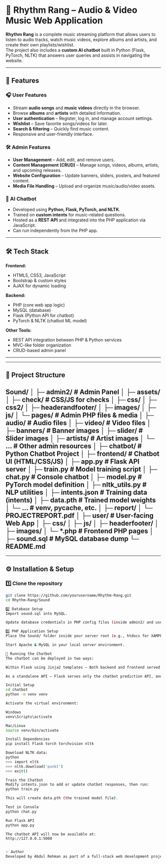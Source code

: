 # 🎵 Rhythm Rang – Audio & Video Music Web Application

**Rhythm Rang** is a complete music streaming platform that allows users to listen to audio tracks, watch music videos, explore albums and artists, and create their own playlists/wishlist.  
The project also includes a **custom AI chatbot** built in Python (Flask, PyTorch, NLTK) that answers user queries and assists in navigating the website.  

---

## 🚀 Features

### 🎧 User Features
- Stream **audio songs** and **music videos** directly in the browser.
- Browse **albums** and **artists** with detailed information.
- **User authentication** – Register, log in, and manage account settings.
- **Wishlist** – Save favorite songs/videos for later.
- **Search & filtering** – Quickly find music content.
- Responsive and user-friendly interface.

### 🛠 Admin Features
- **User Management** – Add, edit, and remove users.
- **Content Management (CRUD)** – Manage songs, videos, albums, artists, and upcoming releases.
- **Website Configuration** – Update banners, sliders, posters, and featured content.
- **Media File Handling** – Upload and organize music/audio/video assets.

### 🤖 AI Chatbot
- Developed using **Python, Flask, PyTorch, and NLTK**.
- Trained on **custom intents** for music-related questions.
- Hosted as a **REST API** and integrated into the PHP application via JavaScript.
- Can run independently from the PHP app.

---

## 🛠 Tech Stack

**Frontend:**
- HTML5, CSS3, JavaScript
- Bootstrap & custom styles
- AJAX for dynamic loading

**Backend:**
- PHP (core web app logic)
- MySQL (database)
- Flask (Python API for chatbot)
- PyTorch & NLTK (chatbot ML model)

**Other Tools:**
- REST API integration between PHP & Python services
- MVC-like folder organization
- CRUD-based admin panel

---
---
## 📂 Project Structure

Sound/
│
├─ admin2/                         # Admin Panel
│  ├─ assets/
│  ├─ check/                       # CSS/JS for checks
│  ├─ css/
│  ├─ css2/
│  ├─ headerandfooter/
│  ├─ images/
│  ├─ js/
│  └─ pages/                       # Admin PHP files & media
│     ├─ audio/                    # Audio files
│     ├─ video/                    # Video files
│     ├─ banners/                  # Banner images
│     ├─ slider/                   # Slider images
│     ├─ artists/                  # Artist images
│     └─ ...                       # Other admin resources
│
├─ chatbot/                        # Python Chatbot Project
│  ├─ frontend/                    # Chatbot UI (HTML/CSS/JS)
│  ├─ app.py                       # Flask API server
│  ├─ train.py                     # Model training script
│  ├─ chat.py                      # Console chatbot
│  ├─ model.py                     # PyTorch model definition
│  ├─ nltk_utils.py                # NLP utilities
│  ├─ intents.json                 # Training data (intents)
│  ├─ data.pth                     # Trained model weights
│  └─ ...                          # venv, __pycache__, etc.
│
├─ report/
│  └─ PROJECTREPORT.pdf
│
├─ user/                           # User-facing Web App
│  ├─ css/
│  ├─ js/
│  ├─ headerfooter/
│  ├─ images/
│  └─ *.php                        # Frontend PHP pages
│
├─ sound.sql                       # MySQL database dump
└─ README.md
---


---

## ⚙️ Installation & Setup

### 1️⃣ Clone the repository
```bash
git clone https://github.com/yourusername/Rhythm-Rang.git
cd Rhythm-Rang/Sound

2️⃣ Database Setup
Import sound.sql into MySQL.

Update database credentials in PHP config files (inside admin2/ and user/ folders).

3️⃣ PHP Application Setup
Place the Sound/ folder inside your server root (e.g., htdocs for XAMPP).

Start Apache & MySQL in your local server environment.

🤖 Running the Chatbot
The chatbot can be deployed in two ways:

Within Flask using Jinja2 templates – Both backend and frontend served from Flask.

As a standalone API – Flask serves only the chatbot prediction API, and HTML/JS can be hosted in any frontend application (like our PHP project) with minor modifications.

Initial Setup
cd chatbot
python -m venv venv

Activate the virtual environment:

Windows
venv\Scripts\activate

Mac/Linux
source venv/bin/activate

Install Dependencies
pip install Flask torch torchvision nltk

Download NLTK data:
python
>>> import nltk
>>> nltk.download('punkt')
>>> exit()

Train the Chatbot
Modify intents.json to add or update chatbot responses, then run:
python train.py

This will create data.pth (the trained model file).

Test in Console
python chat.py

Run Flask API
python app.py

The chatbot API will now be available at:
http://127.0.0.1:5000


✨ Author
Developed by Abdul Rehman as part of a full-stack web development project.
